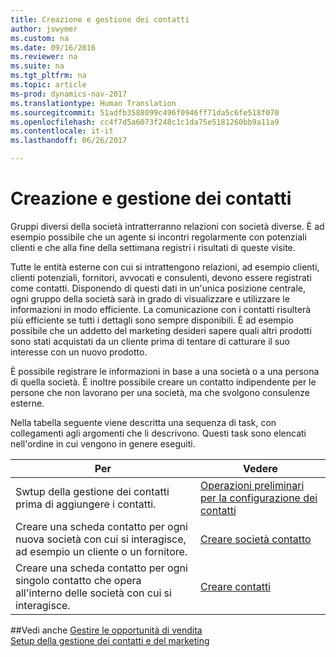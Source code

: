 ```yaml
---
title: Creazione e gestione dei contatti
author: jswymer
ms.custom: na
ms.date: 09/16/2016
ms.reviewer: na
ms.suite: na
ms.tgt_pltfrm: na
ms.topic: article
ms-prod: dynamics-nav-2017
ms.translationtype: Human Translation
ms.sourcegitcommit: 51adfb3588099c496f0946ff71da5c6fe518f070
ms.openlocfilehash: cc4f7d5a6073f248c1c1da75e5181260bb9a11a9
ms.contentlocale: it-it
ms.lasthandoff: 06/26/2017

---
```

# <a name="create-and-manage-contacts"></a>Creazione e gestione dei contatti
Gruppi diversi della società intratterranno relazioni con società diverse. È ad esempio possibile che un agente si incontri regolarmente con potenziali clienti e che alla fine della settimana registri i risultati di queste visite.

Tutte le entità esterne con cui si intrattengono relazioni, ad esempio clienti, clienti potenziali, fornitori, avvocati e consulenti, devono essere registrati come contatti. Disponendo di questi dati in un'unica posizione centrale, ogni gruppo della società sarà in grado di visualizzare e utilizzare le informazioni in modo efficiente. La comunicazione con i contatti risulterà più efficiente se tutti i dettagli sono sempre disponibili. È ad esempio possibile che un addetto del marketing desideri sapere quali altri prodotti sono stati acquistati da un cliente prima di tentare di catturare il suo interesse con un nuovo prodotto.

È possibile registrare le informazioni in base a una società o a una persona di quella società. È inoltre possibile creare un contatto indipendente per le persone che non lavorano per una società, ma che svolgono consulenze esterne.

Nella tabella seguente viene descritta una sequenza di task, con collegamenti agli argomenti che li descrivono. Questi task sono elencati nell'ordine in cui vengono in genere eseguiti.

|Per |Vedere |
|---|----|
|Swtup della gestione dei contatti prima di aggiungere i contatti.|[Operazioni preliminari per la configurazione dei contatti](marketing-setup-contacts.md)|
|Creare una scheda contatto per ogni nuova società con cui si interagisce, ad esempio un cliente o un fornitore.|[Creare società contatto](marketing-create-contact-companies.md)|
|Creare una scheda contatto per ogni singolo contatto che opera all'interno delle società con cui si interagisce.|[Creare contatti](marketing-create-contact-persons.md)|

##<a name="see-also"></a>Vedi anche
[Gestire le opportunità di vendita](marketing-manage-sales-opportunities.md)  
[Setup della gestione dei contatti e del marketing](marketing-setup-marketing.md)  

